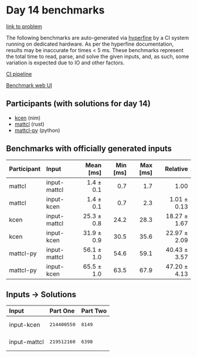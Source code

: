 # Day 14 benchmarks

[link to problem](https://adventofcode.com/2024/day/14)

The following benchmarks are auto-generated via
[hyperfine](https://github.com/sharkdp/hyperfine) by a CI system running on
dedicated hardware. As per the hyperfine documentation, results may be
inaccurate for times < 5 ms. These benchmarks represent the total time to read,
parse, and solve the given inputs, and, as such, some variation is expected due
to IO and other factors.

[CI pipeline](http://ci.papercode.net:8080/teams/main/pipelines/aoc2024)

[Benchmark web UI](https://aoc.ancalagon.black)


## Participants (with solutions for day 14)

- [kcen](https://github.com/kcen/aoc2024) (nim)
- [mattcl](https://github.com/mattcl/aoc2024) (rust)
- [mattcl-py](https://github.com/mattcl/aoc2024-py) (python)


## Benchmarks with officially generated inputs

| Participant | Input | Mean [ms] | Min [ms] | Max [ms] | Relative |
|:---|:---|---:|---:|---:|---:|
| mattcl | input-mattcl | 1.4 ± 0.1 | 0.7 | 1.7 | 1.00 |
| mattcl | input-kcen | 1.4 ± 0.1 | 0.7 | 2.3 | 1.01 ± 0.13 |
| kcen | input-mattcl | 25.3 ± 0.8 | 24.2 | 28.3 | 18.27 ± 1.67 |
| kcen | input-kcen | 31.9 ± 0.9 | 30.5 | 35.6 | 22.97 ± 2.09 |
| mattcl-py | input-mattcl | 56.1 ± 1.0 | 54.6 | 59.1 | 40.43 ± 3.57 |
| mattcl-py | input-kcen | 65.5 ± 1.0 | 63.5 | 67.9 | 47.20 ± 4.13 |


## Inputs -> Solutions

| Input | Part One | Part Two |
|:---|:---|:---|
|input-kcen|<pre>214400550</pre>|<pre>8149</pre>|
|input-mattcl|<pre>219512160</pre>|<pre>6398</pre>|